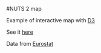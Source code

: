 #NUTS 2 map

Example of interactive map with [D3](http://d3js.org/)

See it [here](http://bl.ocks.org/idris-maps/06a26e4a5a6f4e9ef633)

Data from [Eurostat](http://ec.europa.eu/eurostat/data/database)
